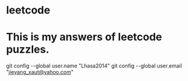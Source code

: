 # leetcode
# This is my answers of leetcode puzzles.
git config --global user.name "Lhasa2014"
git config --global user.email "jieyang_xaut@yahoo.com"